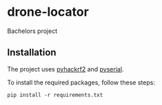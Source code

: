 # drone-locator
Bachelors project

## Installation

The project uses [pyhackrf2](https://pypi.org/project/pyhackrf2/) and [pyserial](https://pypi.org/project/pyserial/).

To install the required packages, follow these steps:

    pip install -r requirements.txt

